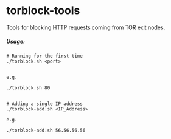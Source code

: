 torblock-tools
==============

Tools for blocking HTTP requests coming from TOR exit nodes.


##### Usage:

```
# Running for the first time
./torblock.sh <port>


e.g.

./torblock.sh 80


# Adding a single IP address
./torblock-add.sh <IP_Address>

e.g.

./torblock-add.sh 56.56.56.56
```
